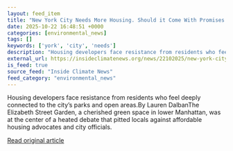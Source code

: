 ```yaml
---
layout: feed_item
title: "New York City Needs More Housing. Should it Come With Promises to Protect Green Space?"
date: 2025-10-22 16:48:51 +0000
categories: [environmental_news]
tags: []
keywords: ['york', 'city', 'needs']
description: "Housing developers face resistance from residents who feel deeply connected to the city’s parks and open areas"
external_url: https://insideclimatenews.org/news/22102025/new-york-city-housing-vs-parks/
is_feed: true
source_feed: "Inside Climate News"
feed_category: "environmental_news"
---
```


Housing developers face resistance from residents who feel deeply connected to the city’s parks and open areas.By Lauren DalbanThe Elizabeth Street Garden, a cherished green space in lower Manhattan, was at the center of a heated debate that pitted locals against affordable housing advocates and city officials.

[Read original article](https://insideclimatenews.org/news/22102025/new-york-city-housing-vs-parks/)

